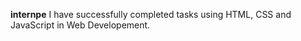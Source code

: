 **internpe**
I have successfully completed tasks using HTML, CSS and JavaScript in Web Developement.
